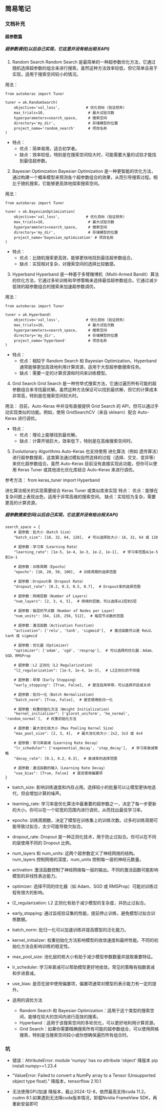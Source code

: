 ## 简易笔记

### 文档补充



#### 超参数篇

##### 超参数调优(以后自己实现，它这里并没有给出相关API)

1. Random Search
Random Search 是最简单的一种超参数优化方法，它通过随机选择超参数的组合来进行搜索。虽然这种方法效率较低，但它简单且易于实现，适用于搜索空间较小的情况。

用法：
```
from autokeras import Tuner

tuner = ak.RandomSearch(
    objective='val_loss',            # 优化目标（验证损失）
    max_trials=10,                    # 最大试验次数
    hyperparameters=search_space,     # 搜索空间
    directory='my_dir',               # 存储模型的位置
    project_name='random_search'      # 项目名称
)
```

- 特点：
    * 优点：简单易用，适合初学者。
    * 缺点：效率较低，特别是在搜索空间较大时，可能需要大量的试验才能找到最佳超参数。
2. Bayesian Optimization
Bayesian Optimization 是一种更智能的优化方法，通过构建一个概率模型来预测各个超参数组合的效果，从而引导搜索过程。相比于随机搜索，它能够更高效地探索搜索空间。

用法：
```
from autokeras import Tuner

tuner = ak.BayesianOptimization(
    objective='val_loss',            # 优化目标（验证损失）
    max_trials=10,                    # 最大试验次数
    hyperparameters=search_space,     # 搜索空间
    directory='my_dir',               # 存储模型的位置
    project_name='bayesian_optimization' # 项目名称
)
```
- 特点：
    * 优点：比随机搜索更高效，能够更快地找到最佳超参数组合。
    * 缺点：实现相对复杂，对搜索空间的选择比较敏感。
3. Hyperband
Hyperband 是一种基于多臂赌博机（Multi-Armed Bandit）算法的优化方法，它通过多轮训练和早停策略来选择最佳超参数组合。它通过减少低效的超参数组合的搜索来加速超参数调优。

用法：
```
from autokeras import Tuner

tuner = ak.Hyperband(
    objective='val_loss',            # 优化目标（验证损失）
    max_trials=10,                    # 最大试验次数
    hyperparameters=search_space,     # 搜索空间
    directory='my_dir',               # 存储模型的位置
    project_name='hyperband'          # 项目名称
)
```
- 特点：
    * 优点：相较于 Random Search 和 Bayesian Optimization，Hyperband 通常能够更加高效地利用计算资源，适用于大型超参数搜索任务。
    * 缺点：需要一定的计算资源和时间来训练模型。
4. Grid Search
Grid Search 是一种穷举式搜索方法，它通过遍历所有可能的超参数组合来寻找最优解。虽然这种方法保证可以找到最优解，但它的计算成本非常高，特别是在搜索空间较大时。

用法：
目前，Auto-Keras 中并没有直接提供 Grid Search 的 API，但可以通过手动实现类似的功能。例如，使用 GridSearchCV（来自 sklearn）配合 Auto-Keras 进行调优。

- 特点：
    * 优点：理论上能够找到最优解。
    * 缺点：计算开销巨大，效率低下，特别是在高维搜索空间时。
5. Evolutionary Algorithms
Auto-Keras 也支持使用 进化算法（例如 遗传算法）进行超参数搜索，这类算法通过模拟自然选择的过程（选择、交叉、变异等）来优化超参数组合。虽然 Auto-Keras 目前没有直接实现此功能，但你可以使用 Keras Tuner 或其他进化优化库结合 Auto-Keras 来进行调优。

参考方法：
from keras_tuner import Hyperband

进化算法相关的实现需要结合 Keras Tuner 或类似库来实现
特点：
优点：能够在复杂问题上表现出色，适用于非常高维的搜索空间。
缺点：实现较为复杂，需要更高的计算资源。

##### 超参数搜索空间(以后自己实现，它这里并没有给出相关API)
```
search_space = {
    # 超参数：批大小（Batch Size）
    "batch_size": [16, 32, 64, 128],  # 可以选择批大小：16, 32, 64 或 128
    
    # 超参数：学习率（Learning Rate）
    "learning_rate": [1e-5, 1e-4, 1e-3, 1e-2, 1e-1],  # 学习率范围从1e-5到1e-1
    
    # 超参数：训练周期（Epochs）
    "epochs": [10, 20, 50, 100],  # 训练周期的选择范围
    
    # 超参数：Dropout率（Dropout Rate）
    "dropout_rate": [0.2, 0.3, 0.5, 0.7],  # Dropout率的选择范围
    
    # 超参数：网络层数（Number of Layers）
    "num_layers": [2, 3, 4, 5],  # 网络的层数，可以选择从2层到5层
    
    # 超参数：每层的节点数（Number of Nodes per Layer）
    "num_units": [64, 128, 256, 512],  # 每层节点数的范围
    
    # 超参数：激活函数（Activation Function）
    "activation": ['relu', 'tanh', 'sigmoid'],  # 激活函数可以是 ReLU、tanh 或 sigmoid
    
    # 超参数：优化器（Optimizer）
    "optimizer": ['adam', 'sgd', 'rmsprop'],  # 可以选择的优化器：Adam、SGD、RMSProp
    
    # 超参数：L2 正则化（L2 Regularization）
    "l2_regularization": [1e-5, 1e-4, 1e-3],  # L2正则化的不同值
    
    # 超参数：早停（Early Stopping）
    "early_stopping": [True, False],  # 是否启用早停，可以选择开启或关闭
    
    # 超参数：批归一化（Batch Normalization）
    "batch_norm": [True, False],  # 是否使用批归一化
    
    # 超参数：权重初始化方法（Weight Initialization）
    "kernel_initializer": ['glorot_uniform', 'he_normal', 'random_normal'],  # 权重初始化方法
    
    # 超参数：最大池化核大小（Max Pooling Kernel Size）
    "max_pool_size": [2, 3, 4],  # 最大池化核大小：2x2, 3x3 或 4x4
    
    # 超参数：学习率衰减（Learning Rate Decay）
    "lr_scheduler": ['exponential_decay', 'step_decay'],  # 学习率衰减策略
    "decay_rate": [0.1, 0.2, 0.3],  # 衰减率的选择范围
    
    # 超参数：激活函数的输入（Learning Rate Decay）
    "use_bias": [True, False]  # 是否使用偏置项
}
```

- batch_size: 影响训练速度和内存占用。选择较小的批量可以让模型更快地迭代，但会增加计算的噪声。

- learning_rate: 学习率是优化算法中最重要的超参数之一，决定了每一步更新的大小。你可以在一个较宽的范围内进行调优，从而找出最佳学习率。

- epochs: 训练周期数，决定了模型在训练集上的训练次数。过多的训练周期可能导致过拟合，太少可能导致欠拟合。

- dropout_rate: Dropout 是一种正则化技术，用于防止过拟合。你可以在不同的层使用不同的 Dropout 比例。

- num_layers 和 num_units: 这两个超参数定义了神经网络的结构。num_layers 控制网络的深度，num_units 控制每一层的神经元数量。

- activation: 激活函数控制了神经网络每一层的输出。不同的激活函数可能影响模型的非线性表达能力。

- optimizer: 选择不同的优化器（如 Adam、SGD 或 RMSProp）可能对训练过程有很大的影响。

- l2_regularization: L2 正则化有助于减少模型的复杂度，并防止过拟合。

- early_stopping: 通过监视验证集的性能，提前停止训练，避免模型过拟合训练数据。

- batch_norm: 批归一化可以加速训练并提高模型的泛化能力。

- kernel_initializer: 权重初始化方法影响模型的收敛速度和最终性能。不同的初始化方法会影响训练的稳定性。

- max_pool_size: 池化层的核大小有助于减少模型参数数量并提取重要特征。

- lr_scheduler: 学习率衰减可以帮助模型更好地收敛。常见的策略有指数衰减和步进衰减。

- use_bias: 是否在层中使用偏置项，偏置项通常对模型的表示能力有一定的提升。

- 适用的调优方法
    * Random Search 和 Bayesian Optimization：适用于这个类型的搜索空间，能够在较大的空间内进行高效的搜索。
    * Hyperband：适用于该搜索空间的多轮优化，可以更好地利用计算资源。
    * Grid Search：如果你需要精确搜索所有可能的超参数组合，可以使用网格搜索，特别是当搜索空间较小或你想确保遍历所有组合时。

### 坑
- 错误：AttributeError: module 'numpy' has no attribute 'object'
降版本 pip install numpy==1.23.4

- "ValueError: Failed to convert a NumPy array to a Tensor (Unsupported object type float)."
降版本，tensorflow 2.10.1

- 无法使用GPU加速
降版本，截止2024-12-8，依然最高支持cuda 11.2。cudnn 8.1.如果遇到无法降cuda版本情况，卸载Nvidia FrameView SDK，再重新安装即可

